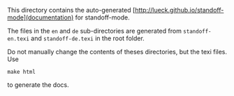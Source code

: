 This directory contains the auto-generated
[http://lueck.github.io/standoff-mode](documentation) for
standoff-mode.

The files in the `en` and `de` sub-directories are generated from
`standoff-en.texi` and `standoff-de.texi` in the root folder.

Do not manually change the contents of theses directories, but the
texi files. Use

	make html

to generate the docs.
